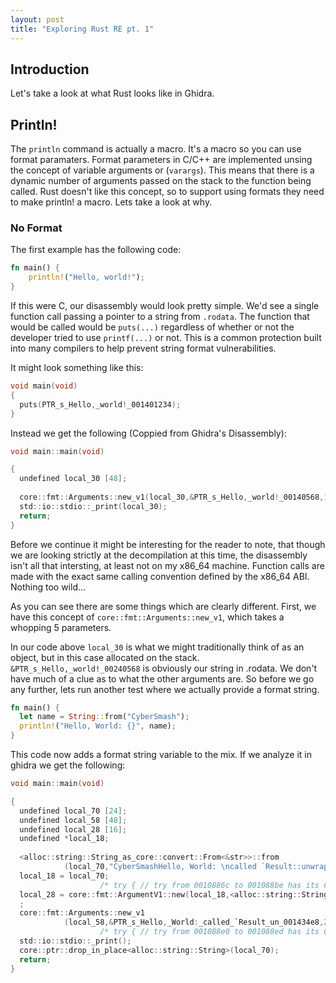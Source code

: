 ```yaml
---
layout: post
title: "Exploring Rust RE pt. 1"
---
```


## Introduction

Let's take a look at what Rust looks like in Ghidra.

## Println!

The `println` command is actually a macro. It's a macro so you can use format paramaters. Format parameters in C/C++ are implemented unsing the concept of variable arguments or (`varargs`). This means that there is a dynamic number of arguments passed on the stack to the function being called. Rust doesn't like this concept, so to support 
using formats they need to make println! a macro. Lets take a look at why.

### No Format

The first example has the following code:

```rust
fn main() {
	println!("Hello, world!");
}
```

If this were C, our disassembly would look pretty simple. We'd see a single function call passing a pointer to a string from `.rodata`. 
The function that would be called would be `puts(...)` regardless of whether or not the developer tried to use `printf(...)` or not. 
This is a common protection built into many compilers to help prevent string format 
vulnerabilities.

It might look something like this:

```c
void main(void)
{
  puts(PTR_s_Hello,_world!_001401234);
}
```



Instead we get the following (Coppied from Ghidra's Disassembly):

```c
void main::main(void)

{
  undefined local_30 [48];
  
  core::fmt::Arguments::new_v1(local_30,&PTR_s_Hello,_world!_00140568,1,&DAT_00134010,0);
  std::io::stdio::_print(local_30);
  return;
}
```

Before we continue it might be interesting for the reader to note, that though we are looking strictly at the decompilation at this time, the disassembly isn't all
that intersting, at least not on my x86_64 machine. Function calls are made with the exact same calling convention defined by the x86_64 ABI. Nothing too wild...

As you can see there are some things which are clearly different. First, we have this concept of `core::fmt::Arguments::new_v1`, which takes a whopping 5 parameters.

In our code above `local_30` is what we might traditionally think of as an object, but in this case allocated on the stack. `&PTR_s_Hello,_world!_00240568` is obviously
our string in .rodata. We don't have much of a clue as to what the other arguments are. So before we go any further, lets run another test where we actually provide 
a format string.

```rust
fn main() {
  let name = String::from("CyberSmash");
  println!("Hello, World: {}", name);
}        
```

This code now adds a format string variable to the mix. If we analyze it in ghidra we get the following:

```c
void main::main(void)

{
  undefined local_70 [24];
  undefined local_58 [48];
  undefined local_28 [16];
  undefined *local_18;
  
  <alloc::string::String_as_core::convert::From<&str>>::from
            (local_70,"CyberSmashHello, World: \ncalled `Result::unwrap()` on an `Err` value",10);
  local_18 = local_70;
                    /* try { // try from 0010886c to 001088be has its CatchHandler @ 001088cd */
  local_28 = core::fmt::ArgumentV1::new(local_18,<alloc::string::String_as_core::fmt::Display>::fmt)
  ;
  core::fmt::Arguments::new_v1
            (local_58,&PTR_s_Hello,_World:_called_`Result_un_001434e8,2,local_28,1);
                    /* try { // try from 001088e0 to 001088ed has its CatchHandler @ 001088cd */
  std::io::stdio::_print();
  core::ptr::drop_in_place<alloc::string::String>(local_70);
  return;
}

```
